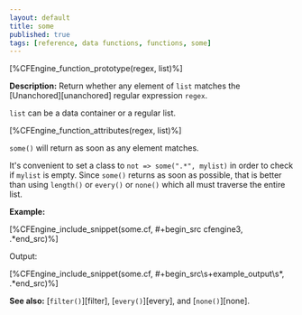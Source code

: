 ```yaml
---
layout: default
title: some
published: true
tags: [reference, data functions, functions, some]
---
```


[%CFEngine_function_prototype(regex, list)%]

**Description:** Return whether any element of `list` matches the
[Unanchored][unanchored] regular expression `regex`.

`list` can be a data container or a regular list.

[%CFEngine_function_attributes(regex, list)%]

`some()` will return as soon as any element matches.

It's convenient to set a class to `not => some(".*", mylist)` in order
to check if `mylist` is empty. Since `some()` returns as soon as
possible, that is better than using `length()` or `every()` or
`none()` which all must traverse the entire list.

**Example:**

[%CFEngine_include_snippet(some.cf, #\+begin_src cfengine3, .*end_src)%]

Output:

[%CFEngine_include_snippet(some.cf, #\+begin_src\s+example_output\s*, .*end_src)%]

**See also:** [`filter()`][filter], [`every()`][every], and [`none()`][none].
